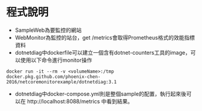 # 程式說明

* SampleWeb為要監控的網站
* WebMonitor為監控的站台，get /metrics會取得Prometheus格式的效能指標資料
* dotnetdiag中dockerfile可以建立一個含有dotnet-counters工具的image，可以使用以下命令進行monitor操作
```
docker run -it --rm -v <volumeName>:/tmp docker.pkg.github.com/phoenix-chen-2016/netcoremonitorexample/dotnetdiag:3.1
```
* dotnetdiag中docker-compose.yml則是整個sample的配置，執行起來後可以在 http://localhost:8088/metrics 中看到結果。